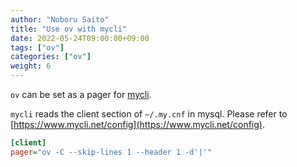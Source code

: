 ```yaml
---
author: "Noboru Saito"
title: "Use ov with mycli"
date: 2022-05-24T09:00:00+09:00
tags: ["ov"]
categories: ["ov"]
weight: 6
---
```


`ov` can be set as a pager for [mycli](https://github.com/dbcli/mycli).

`mycli` reads the client section of `~/.my.cnf` in mysql.
Please refer to [https://www.mycli.net/config](https://www.mycli.net/config).

```ini
[client]
pager="ov -C --skip-lines 1 --header 1 -d'|'"
```
